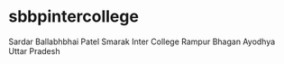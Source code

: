 # sbbpintercollege
Sardar Ballabhbhai Patel Smarak Inter College Rampur Bhagan Ayodhya Uttar Pradesh
